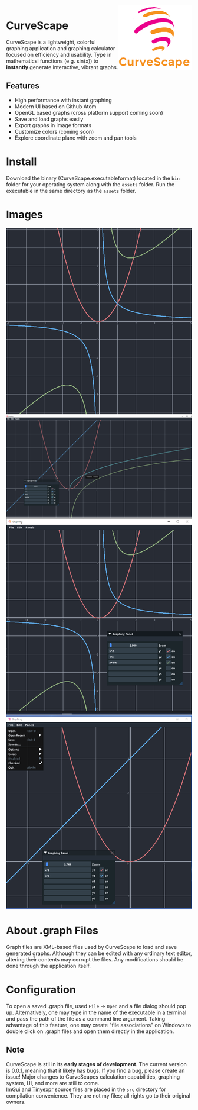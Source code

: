 <img alt="CurveScape logo" src="static/logo_transparent.png" align="right">


# CurveScape

CurveScape is a lightweight, colorful graphing application and graphing calculator
focused on efficiency and usability. Type in mathematicsl functions (e.g. sin(x)) 
to **instantly** generate interactive, vibrant graphs.

## Features
- High performance with instant graphing
- Modern UI based on Github Atom
- OpenGL based graphs (cross platform support coming soon)
- Save and load graphs easily
- Export graphs in image formats
- Customize colors (coming soon)
- Explore coordinate plane with zoom and pan tools

# Install
Download the binary (CurveScape.executableformat) located in the ```bin``` folder 
for your operating system along with the ```assets``` folder. Run the executable
in the same directory as the ```assets``` folder.

# Images
<img alt="demo1" src="static/demo/demo1.png">
<img alt="demo2" src="static/demo/demo2.png">
<img alt="ui" src="static/demo/ui.PNG">
<img alt="ui2" src="static/demo/ui2.PNG">

# About .graph Files
Graph files are XML-based files used by CurveScape to load and save generated graphs. Although they
can be edited with any ordinary text editor, altering their contents may corrupt the files. Any modifications
should be done through the application itself.

# Configuration
To open a saved .graph file, used ```File``` -> ```Open``` and a file dialog should pop up. Alternatively,
one may type in the name of the executable in a terminal and pass the path of the file as a command line 
argument. Taking advantage of this feature, one may create "file associations" on Windows to double click
on .graph files and open them directly in the application.

## Note 
CurveScape is stil in its **early stages of development**. The current version is 0.0.1,
meaning that it likely has bugs. If you find a bug, please create an issue! Major changes
to CurveScapes calculation capabilities, graphing system, UI, and more are still to come.
\
[ImGui](https://github.com/ocornut/imgui) and [Tinyexpr](https://github.com/codeplea/tinyexpr) source files
are placed in the ```src``` directory for compilation convenience. They are not my files; all rights go to
their original owners.